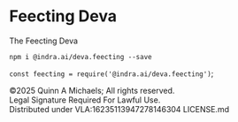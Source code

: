 # Feecting Deva

The Feecting Deva

`npm i @indra.ai/deva.feecting --save`

`const feecting = require('@indra.ai/deva.feecting')`;

©2025 Quinn A Michaels; All rights reserved.  
Legal Signature Required For Lawful Use.  
Distributed under VLA:16235113947278146304 LICENSE.md

